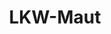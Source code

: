 ---
layout: landing_page
style_id: landing
title: LKW-Maut
description: LKW-Maut der letzten Jahre mit anwaltlicher Hilfe zurückfordern
header_titel: LKW-Maut zurückfordern - Ansprüche geltend machen!
header_subtitle: Anwaltliche Hilfe bei der Rückforderung zu viel gezahlter LKW-Maut
header_image: /uploads/lkw-maut-header-2.jpg
header_cta_titel: Kostenfreie Erstberatung durch Experten
header_cta_text: >-
  Vereinbaren Sie gleich eine telefonische Erstberatung mit unseren erfahrenen
  Rechtsanwälten.
header_portrait_image: /uploads/sven-portrait-04-square-sm-min.jpg
abschnitte:
  - abschnitt_template: grafik_volle_breite
    titel:
    text_markdown:
    image: /uploads/lkw-maut-1.jpg
    cta: MAXIMUM_DEPTH
  - abschnitt_template: box_hell
    titel: >-
      Bundesrepublik Deutschland berechnet Lkw Maut falsch – Jetzt aktiv
      werden!!
    text_markdown: >-
      In seinem Urteil vom 28. Oktober 2020 hat der Europäische Gerichtshof
      klargestellt, dass die Bundesrepublik Deutschland die Höhe der LKW-Maut
      seit vielen Jahren falsch berechnet. Hintergrund ist, dass entgegen der
      europäischen Vorgaben auch die Kosten für die Polizei auf die LKW-Maut
      umgelegt werden. Dabei wird jährlich mit einem Betrag von circa 730
      Millionen Euro kalkuliert.


      Das Urteil des Europäischen Gerichtshofes stellt ausdrücklich klar, dass
      sich jeder Betroffene auf die europäischen Richtlinien in diesem Kontext
      berufen kann. Das bedeutet konkret, das jeder LKW-Mautzahler einen Teil
      seiner gezahlten Beträge zurückfordern kann. Der Gerichtshof spricht hier
      von 3,8% - 6% der gezahlten Maut. Die Höhe der Beträge hängt letztlich von
      verschiedenen Umständen ab, welche im Einzelfall zu ermitteln sind.
    image: MAXIMUM_DEPTH
    cta: MAXIMUM_DEPTH
  - abschnitt_template: box_dunkel
    titel: 'Was zu tun ist und wie wir Ihnen helfen:'
    text_markdown: >-
      Zuerst muss geprüft werden, bei wem Sie die Ihnen zustehenden Ansprüche
      geltend machen können. Dafür kommen unterschiedliche Konstellationen in
      Betracht, da nicht jedes Unternehmen nur über eigene Lastwagen verfügt.
      Über die dazugehörigen Informationen kann beim ersten Telefonat gesprochen
      werden.


      Wichtig ist sodann, dass sie ihre Toll Collect Abrechnungen
      zusammenstellen. Anhand dieser Abrechnungen kann ermittelt werden, welche
      Beträge zurückgefordert werden können. Je detaillierter die Aufstellungen
      sind, desto besser.


      Wenn Sie uns die Abrechnungen zur Verfügung stellen, prüfen wir gerne, ob
      und welche Mautgebühren zurückverlangt werden können. In manchen Fällen
      ist denkbar, dass die Maut der letzten Jahre zurückverlangt werden kann.
      Wie weit die Ansprüche in die Vergangenheit geltend gemacht werden können,
      hängt jedoch vom Einzelfall ab.


      Haben Sie weitere Fragen? Zögern Sie nicht uns anzurufen.
    image:
    cta: true
  - abschnitt_template: grafik_volle_breite
    titel:
    text_markdown:
    image: /uploads/lkw-maut---infografik.jpg
    cta: true
sitemap: false
---